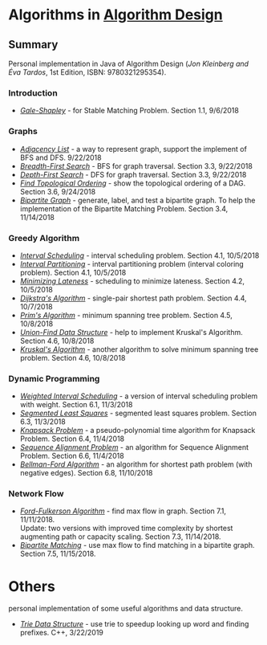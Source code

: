 # Algorithms in [Algorithm Design](https://www.amazon.com/Algorithm-Design-Kleinberg-published-Addison-Wesley/dp/B00E31S1LW/ref=sr_1_5?ie=UTF8&qid=1537642967&sr=8-5&keywords=Algorithm+Design)
## Summary
Personal implementation in Java of Algorithm Design (*Jon Kleinberg and Éva Tardos*, 1st Edition, ISBN: 9780321295354). 
### Introduction
* *[Gale-Shapley](src/GaleShapleyAlgorithm.java)* - for Stable Matching Problem. Section 1.1, 9/6/2018
### Graphs
* *[Adjacency List](src/AdjacencyList.java)* - a way to represent graph, support the implement of BFS and DFS. 9/22/2018
* *[Breadth-First Search](src/BreadthFirstSearch.java)* - BFS for graph traversal. Section 3.3, 9/22/2018
* *[Depth-First Search](src/DepthFirstSearch.java)* - DFS for graph traversal. Section 3.3, 9/22/2018
* *[Find Topological Ordering](src/FindTopologicalOrdering.java)*  - show the topological ordering of a DAG. Section 3.6, 9/24/2018
* *[Bipartite Graph](src/BipartiteGraph.java)*  - generate, label, and test a bipartite graph. To help the implementation of the Bipartite Matching Problem. Section 3.4, 11/14/2018
### Greedy Algorithm
* *[Interval Scheduling](src/IntervalScheduling.java)* - interval scheduling problem. Section 4.1, 10/5/2018
* *[Interval Partitioning](src/IntervalPartitioning.java)* - interval partitioning problem (interval coloring problem). Section 4.1, 10/5/2018
* *[Minimizing Lateness](src/MinimizingLateness.java)* - scheduling to minimize lateness. Section 4.2, 10/5/2018
* *[Dijkstra's Algorithm](src/DijkstrasAlgorithm.java)* - single-pair shortest path problem. Section 4.4, 10/7/2018
* *[Prim's Algorithm](src/PrimsAlgorithm.java)* - minimum spanning tree problem. Section 4.5, 10/8/2018
* *[Union-Find Data Structure](src/UnionFind.java)* - help to implement Kruskal's Algorithm. Section 4.6, 10/8/2018
* *[Kruskal's Algorithm](src/KruskalsAlgorithm.java)* - another algorithm to solve minimum spanning tree problem. Section 4.6, 10/8/2018
### Dynamic Programming
* *[Weighted Interval Scheduling](src/WeightedIntervalScheduling.java)* - a version of interval scheduling problem with weight. Section 6.1, 11/3/2018
* *[Segmented Least Squares](src/SegmentedLeastSquares.java)* - segmented least squares problem. Section 6.3, 11/3/2018
* *[Knapsack Problem](src/Knapsack.java)* - a pseudo-polynomial time algorithm for Knapsack Problem. Section 6.4, 11/4/2018
* *[Sequence Alignment Problem](src/SequenceAlignment.java)* - an algorithm for Sequence Alignment Problem. Section 6.6, 11/4/2018
* *[Bellman-Ford Algorithm](src/BellmanFordAlgorithm.java)* - an algorithm for shortest path problem (with negative edges). Section 6.8, 11/10/2018
### Network Flow
* *[Ford-Fulkerson Algorithm](src/FordFulkersonAlgorithm.java)* - find max flow in graph. Section 7.1, 11/11/2018.  
Update: two versions with improved time complexity by shortest augmenting path or capacity scaling. Section 7.3, 11/14/2018.
* *[Bipartite Matching](src/BipartiteMatching.java)* - use max flow to find matching in a bipartite graph. Section 7.5, 11/15/2018. 

# Others
personal implementation of some useful algorithms and data structure.
* *[Trie Data Structure](cpp/Trie/Trie.cpp)* - use trie to speedup looking up word and finding prefixes. C++, 3/22/2019
